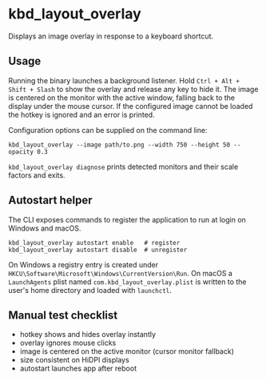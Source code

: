 # kbd_layout_overlay

Displays an image overlay in response to a keyboard shortcut.

## Usage

Running the binary launches a background listener. Hold
`Ctrl + Alt + Shift + Slash` to show the overlay and release any key to hide
it. The image is centered on the monitor with the active window, falling back
to the display under the mouse cursor. If the configured image cannot be
loaded the hotkey is ignored and an error is printed.

Configuration options can be supplied on the command line:

```
kbd_layout_overlay --image path/to.png --width 750 --height 50 --opacity 0.3
```

`kbd_layout_overlay diagnose` prints detected monitors and their scale
factors and exits.

## Autostart helper

The CLI exposes commands to register the application to run at login on
Windows and macOS.

```
kbd_layout_overlay autostart enable   # register
kbd_layout_overlay autostart disable  # unregister
```

On Windows a registry entry is created under
`HKCU\Software\Microsoft\Windows\CurrentVersion\Run`. On macOS a
`LaunchAgents` plist named `com.kbd_layout_overlay.plist` is written to the
user's home directory and loaded with `launchctl`.

## Manual test checklist

- hotkey shows and hides overlay instantly
- overlay ignores mouse clicks
- image is centered on the active monitor (cursor monitor fallback)
- size consistent on HiDPI displays
- autostart launches app after reboot
